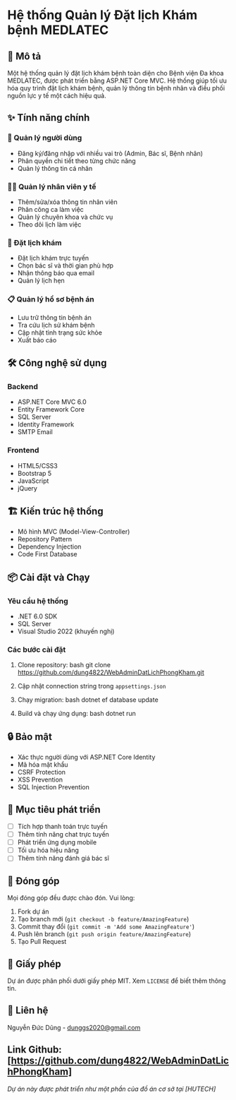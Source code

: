 # Hệ thống Quản lý Đặt lịch Khám bệnh MEDLATEC

## 📝 Mô tả
Một hệ thống quản lý đặt lịch khám bệnh toàn diện cho Bệnh viện Đa khoa MEDLATEC, được phát triển bằng ASP.NET Core MVC. Hệ thống giúp tối ưu hóa quy trình đặt lịch khám bệnh, quản lý thông tin bệnh nhân và điều phối nguồn lực y tế một cách hiệu quả.

## ✨ Tính năng chính

### 👥 Quản lý người dùng
- Đăng ký/đăng nhập với nhiều vai trò (Admin, Bác sĩ, Bệnh nhân)
- Phân quyền chi tiết theo từng chức năng
- Quản lý thông tin cá nhân

### 👨‍⚕️ Quản lý nhân viên y tế
- Thêm/sửa/xóa thông tin nhân viên
- Phân công ca làm việc
- Quản lý chuyên khoa và chức vụ
- Theo dõi lịch làm việc

### 📅 Đặt lịch khám
- Đặt lịch khám trực tuyến
- Chọn bác sĩ và thời gian phù hợp
- Nhận thông báo qua email
- Quản lý lịch hẹn

### 📋 Quản lý hồ sơ bệnh án
- Lưu trữ thông tin bệnh án
- Tra cứu lịch sử khám bệnh
- Cập nhật tình trạng sức khỏe
- Xuất báo cáo

## 🛠 Công nghệ sử dụng

### Backend
- ASP.NET Core MVC 6.0
- Entity Framework Core
- SQL Server
- Identity Framework
- SMTP Email

### Frontend
- HTML5/CSS3
- Bootstrap 5
- JavaScript
- jQuery

## 🏗 Kiến trúc hệ thống
- Mô hình MVC (Model-View-Controller)
- Repository Pattern
- Dependency Injection
- Code First Database

## 📦 Cài đặt và Chạy

### Yêu cầu hệ thống
- .NET 6.0 SDK
- SQL Server
- Visual Studio 2022 (khuyến nghị)

### Các bước cài đặt

1. Clone repository:
bash
git clone https://github.com/dung4822/WebAdminDatLichPhongKham.git

2. Cập nhật connection string trong `appsettings.json`

3. Chạy migration:
bash
dotnet ef database update

4. Build và chạy ứng dụng:
bash 
dotnet run

## 🔒 Bảo mật
- Xác thực người dùng với ASP.NET Core Identity
- Mã hóa mật khẩu
- CSRF Protection
- XSS Prevention
- SQL Injection Prevention

## 🎯 Mục tiêu phát triển
- [ ] Tích hợp thanh toán trực tuyến
- [ ] Thêm tính năng chat trực tuyến
- [ ] Phát triển ứng dụng mobile
- [ ] Tối ưu hóa hiệu năng
- [ ] Thêm tính năng đánh giá bác sĩ

## 👥 Đóng góp
Mọi đóng góp đều được chào đón. Vui lòng:

1. Fork dự án
2. Tạo branch mới (`git checkout -b feature/AmazingFeature`)
3. Commit thay đổi (`git commit -m 'Add some AmazingFeature'`)
4. Push lên branch (`git push origin feature/AmazingFeature`)
5. Tạo Pull Request

## 📄 Giấy phép
Dự án được phân phối dưới giấy phép MIT. Xem `LICENSE` để biết thêm thông tin.

## 📧 Liên hệ
Nguyễn Đức Dũng - dunggs2020@gmail.com

Link Github: [https://github.com/dung4822/WebAdminDatLichPhongKham]
---
*Dự án này được phát triển như một phần của đồ án cơ sở tại [HUTECH]*
